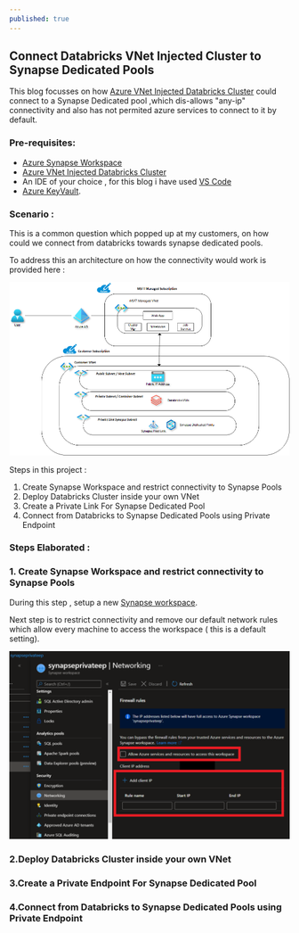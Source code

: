 ```yaml
---
published: true
---
```

## Connect Databricks VNet Injected Cluster to Synapse Dedicated Pools

This blog focusses on how [Azure VNet Injected Databricks Cluster](https://docs.microsoft.com/en-us/azure/databricks/administration-guide/cloud-configurations/azure/vnet-inject) could connect to a Synapse Dedicated pool ,which dis-allows "any-ip" connectivity and also has not permited azure services to connect to it by default.



### Pre-requisites:

- [Azure Synapse Workspace](https://docs.microsoft.com/en-us/azure/synapse-analytics/quickstart-create-workspace)
- [Azure VNet Injected Databricks Cluster](https://docs.microsoft.com/en-us/azure/databricks/administration-guide/cloud-configurations/azure/vnet-inject) 
- An IDE of your choice , for this blog i have used [VS Code](https://code.visualstudio.com/Download)
- [Azure KeyVault](https://docs.microsoft.com/en-us/azure/key-vault/general/quick-create-cli).

### Scenario : 

This is a common question which popped up at my customers, on how could we connect from databricks towards synapse dedicated pools.

To address this an architecture on how the connectivity would work is provided here :

![Connectivity Architecture](/images/databricks.png)


Steps in this project :

1. Create Synapse Workspace and restrict connectivity to Synapse Pools
2. Deploy Databricks Cluster inside your own VNet
3. Create a Private Link For Synapse Dedicated Pool
4. Connect from Databricks to Synapse Dedicated Pools using Private Endpoint


### Steps Elaborated :

### 1. Create Synapse Workspace and restrict connectivity to Synapse Pools

During this step , setup a new [Synapse workspace](https://docs.microsoft.com/en-us/azure/synapse-analytics/quickstart-create-workspace).

Next step is to restrict connectivity and remove our default network rules which allow every machine to access the workspace ( this is a default setting).

![network restriction](/images/network_restriction.PNG)


### 2.Deploy Databricks Cluster inside your own VNet

<TBD>

### 3.Create a Private Endpoint For Synapse Dedicated Pool

<TBD>


### 4.Connect from Databricks to Synapse Dedicated Pools using Private Endpoint

<TBD>
